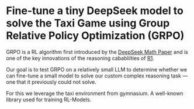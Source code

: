 # Fine-tune a tiny DeepSeek model to solve the Taxi Game using Group Relative Policy Optimization (GRPO)


GRPO is a RL algorithm first introduced by the [DeepSeek Math Paper](https://arxiv.org/abs/2402.03300) and is one of the key innovations of the reasoning cabablilties of [R1](https://arxiv.org/abs/2501.12948).


Our goal is to test GRPO on a relatively small LLM to determine whether we can fine-tune a small model to solve our custom complex reasoning task — one that it previously could not solve.

For this we leverage the taxi environment from gymnasium. A well-known library used for training RL-Models.
